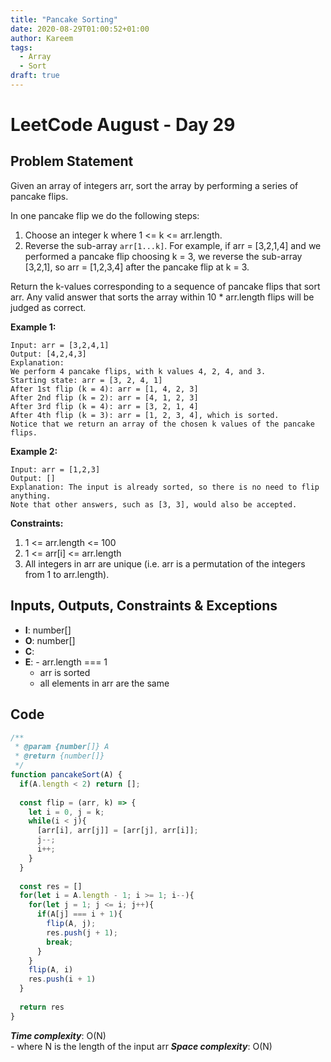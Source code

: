 ```yaml
---
title: "Pancake Sorting"
date: 2020-08-29T01:00:52+01:00
author: Kareem
tags:
  - Array
  - Sort
draft: true
---
```


<!-- LeetCode month and day here -->
# LeetCode August - Day 29

## Problem Statement

Given an array of integers arr, sort the array by performing a series of pancake flips.

In one pancake flip we do the following steps:

1. Choose an integer k where 1 <= k <= arr.length.
2. Reverse the sub-array `arr[1...k]`.
For example, if arr = [3,2,1,4] and we performed a pancake flip choosing k = 3, we reverse the sub-array [3,2,1], so arr = [1,2,3,4] after the pancake flip at k = 3.

Return the k-values corresponding to a sequence of pancake flips that sort arr. Any valid answer that sorts the array within 10 * arr.length flips will be judged as correct.

**Example 1:**
```
Input: arr = [3,2,4,1]
Output: [4,2,4,3]
Explanation: 
We perform 4 pancake flips, with k values 4, 2, 4, and 3.
Starting state: arr = [3, 2, 4, 1]
After 1st flip (k = 4): arr = [1, 4, 2, 3]
After 2nd flip (k = 2): arr = [4, 1, 2, 3]
After 3rd flip (k = 4): arr = [3, 2, 1, 4]
After 4th flip (k = 3): arr = [1, 2, 3, 4], which is sorted.
Notice that we return an array of the chosen k values of the pancake flips.
```
**Example 2:**
```
Input: arr = [1,2,3]
Output: []
Explanation: The input is already sorted, so there is no need to flip anything.
Note that other answers, such as [3, 3], would also be accepted.
```

**Constraints:**
1. 1 <= arr.length <= 100
2. 1 <= arr[i] <= arr.length
3. All integers in arr are unique (i.e. arr is a permutation of the integers from 1 to arr.length).

## Inputs, Outputs, Constraints & Exceptions
- **I**: number[]
- **O**: number[]
- **C**: 
- **E**: - arr.length === 1
  - arr is sorted
  - all elements in arr are the same


## Code

```js
/**
 * @param {number[]} A
 * @return {number[]}
 */
function pancakeSort(A) {
  if(A.length < 2) return [];
  
  const flip = (arr, k) => {
    let i = 0, j = k;
    while(i < j){
      [arr[i], arr[j]] = [arr[j], arr[i]];
      j--;
      i++;
    }
  }
  
  const res = []
  for(let i = A.length - 1; i >= 1; i--){
    for(let j = 1; j <= i; j++){
      if(A[j] === i + 1){
        flip(A, j);
        res.push(j + 1);
        break;
      }
    }
    flip(A, i)
    res.push(i + 1)
  }
  
  return res
}
```

**_Time complexity_**: O(N)\
\- where N is the length of the input arr
**_Space complexity_**: O(N)
